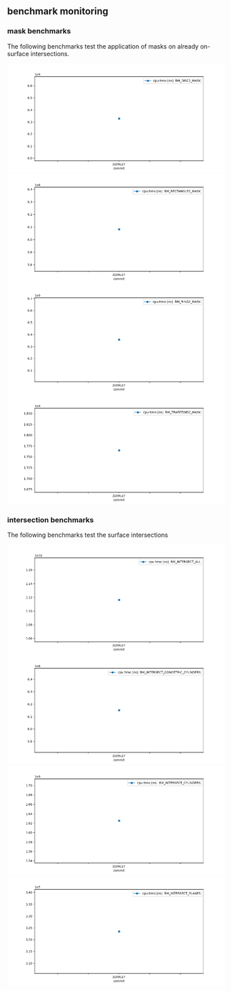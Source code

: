 
## benchmark monitoring 

### mask benchmarks

The following benchmarks test the application of masks on already on-surface intersections.

![Disc Mask Benchmark](figures/BM_DISC2_MASK.png)
![Rectangle Mask Benchmark](figures/BM_RECTANGLE2_MASK.png)
![Ring Mask Benchmark](figures/BM_RING2_MASK.png)
![Trapezoid Mask Benchmark](figures/BM_TRAPEZOID2_MASK.png)

### intersection benchmarks

The following benchmarks test the surface intersections

![All Surfaces Benchmark](figures/BM_INTERSECT_ALL.png)
![Concentric Cylinder Benchmark](figures/BM_INTERSECT_CONCETRIC_CYLINDERS.png)
![Generic Cylinder Benchmark](figures/BM_INTERSECT_CYLINDERS.png)
![Generic Plane Benchmark](figures/BM_INTERSECT_PLANES.png)
